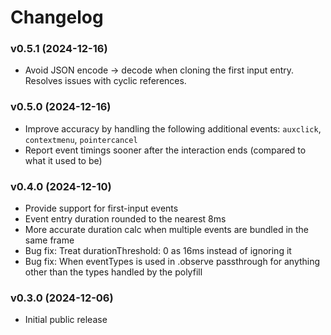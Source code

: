 # Changelog

### v0.5.1 (2024-12-16)

 - Avoid JSON encode -> decode when cloning the first input entry. Resolves issues with cyclic references.

### v0.5.0 (2024-12-16)

 - Improve accuracy by handling the following additional events: `auxclick`, `contextmenu`, `pointercancel`
 - Report event timings sooner after the interaction ends (compared to what it used to be)

### v0.4.0 (2024-12-10)

 - Provide support for first-input events
 - Event entry duration rounded to the nearest 8ms
 - More accurate duration calc when multiple events are bundled in the same frame
 - Bug fix: Treat durationThreshold: 0 as 16ms instead of ignoring it
 - Bug fix: When eventTypes is used in .observe passthrough for anything other than the types handled by the polyfill

### v0.3.0 (2024-12-06)

 - Initial public release
